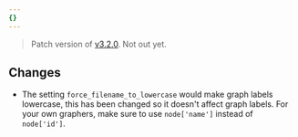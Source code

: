 ```yaml
---
{}
---
```

   
> Patch version of [v3.2.0](../Changelog/v3.2.0.md). Not out yet.   
   
## Changes   
   
- The setting `force_filename_to_lowercase`  would make graph labels lowercase, this has been changed so it doesn't affect graph labels. For your own graphers, make sure to use `node['name']` instead of `node['id']`.